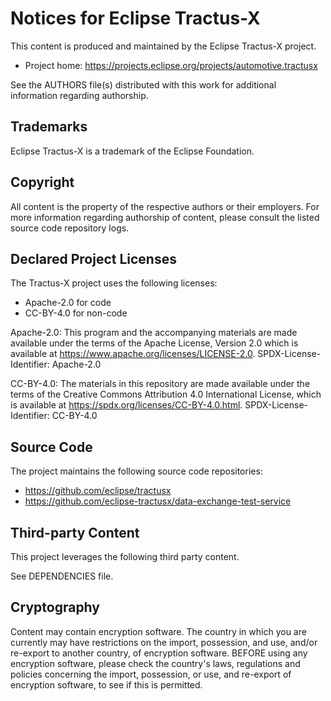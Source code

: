# Notices for Eclipse Tractus-X

This content is produced and maintained by the Eclipse Tractus-X project.

* Project home: https://projects.eclipse.org/projects/automotive.tractusx

See the AUTHORS file(s) distributed with this work for additional information regarding authorship.

## Trademarks

Eclipse Tractus-X is a trademark of the Eclipse Foundation.

## Copyright

All content is the property of the respective authors or their employers. For
more information regarding authorship of content, please consult the listed
source code repository logs.

## Declared Project Licenses

The Tractus-X project uses the following licenses:

- Apache-2.0 for code
- CC-BY-4.0 for non-code

Apache-2.0:
This program and the accompanying materials are made available under the terms of the Apache License, Version 2.0 which is available at https://www.apache.org/licenses/LICENSE-2.0.
SPDX-License-Identifier: Apache-2.0

CC-BY-4.0:
The materials in this repository are made available under the terms of the Creative Commons Attribution 4.0 International License, which is available at https://spdx.org/licenses/CC-BY-4.0.html.
SPDX-License-Identifier: CC-BY-4.0


## Source Code

The project maintains the following source code repositories:

* https://github.com/eclipse/tractusx
* https://github.com/eclipse-tractusx/data-exchange-test-service


## Third-party Content

This project leverages the following third party content.

See DEPENDENCIES file.

## Cryptography

Content may contain encryption software. The country in which you are currently
may have restrictions on the import, possession, and use, and/or re-export to
another country, of encryption software. BEFORE using any encryption software,
please check the country's laws, regulations and policies concerning the import,
possession, or use, and re-export of encryption software, to see if this is
permitted.
